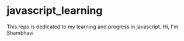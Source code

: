 # javascript_learning
This repo is dedicated to my learning and progress in javascript.
Hi, I'm Shambhavi